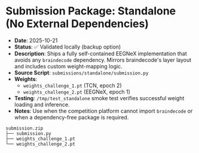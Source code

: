 # Submission Package: Standalone (No External Dependencies)

- **Date**: 2025-10-21
- **Status**: ✅ Validated locally (backup option)
- **Description**: Ships a fully self-contained EEGNeX implementation that avoids any `braindecode` dependency. Mirrors braindecode's layer layout and includes custom weight-mapping logic.
- **Source Script**: `submissions/standalone/submission.py`
- **Weights**:
  - `weights_challenge_1.pt` (TCN, epoch 2)
  - `weights_challenge_2.pt` (EEGNeX, epoch 1)
- **Testing**: `/tmp/test_standalone` smoke test verifies successful weight loading and inference.
- **Notes**: Use when the competition platform cannot import `braindecode` or when a dependency-free package is required.

```text
submission.zip
├── submission.py
├── weights_challenge_1.pt
└── weights_challenge_2.pt
```
